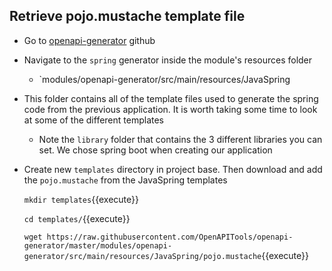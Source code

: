 ## Retrieve pojo.mustache template file
  - Go to [openapi-generator](https://github.com/OpenAPITools/openapi-generator) github
  - Navigate to the `spring` generator inside the module's resources folder
    - `modules/openapi-generator/src/main/resources/JavaSpring
  - This folder contains all of the template files used to generate the spring code from the previous application. It is worth taking some time to look at some of the different templates
    - Note the `library` folder that contains the 3 different libraries you can set. We chose spring boot when creating our application
  - Create new `templates` directory in project base. Then download and add the `pojo.mustache` from the JavaSpring templates
    
      `mkdir templates`{{execute}}
      
      `cd templates/`{{execute}}
      
      `wget https://raw.githubusercontent.com/OpenAPITools/openapi-generator/master/modules/openapi-generator/src/main/resources/JavaSpring/pojo.mustache`{{execute}}
